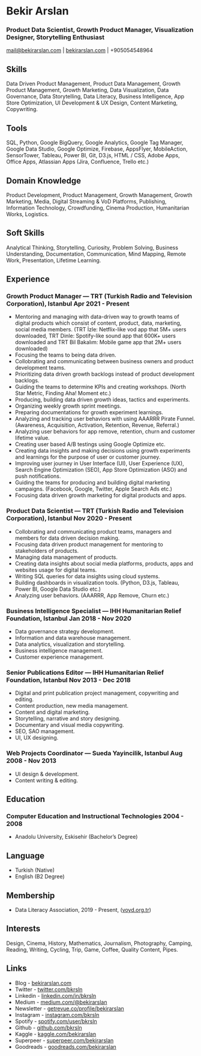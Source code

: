 # Bekir Arslan

### Product Data Scientist, Growth Product Manager, Visualization Designer, Storytelling Enthusiast

<mail@bekirarslan.com> | [bekirarslan.com](bekirarslan.com ) | +905054548964

## Skills
Data Driven Product Management, Product Data Management, Growth Product Management, Growth Marketing, Data Visualization, Data Governance, Data Storytelling, Data Literacy, Business Intelligence, App Store Optimization, UI Development & UX Design, Content Marketing, Copywriting.

## Tools
SQL, Python, Google BigQuery, Google Analytics, Google Tag Manager, Google Data Studio, Google Optimize, Firebase, AppsFlyer, MobileAction, SensorTower, Tableau, Power BI, Git, D3.js, HTML / CSS, Adobe Apps, Office Apps, Atlassian Apps (Jira, Confluence, Trello etc.)

## Domain Knowledge
Product Development, Product Management, Growth Management, Growth Marketing, Media, Digital Streaming & VoD Platforms, Publishing, Information Technology, Crowdfunding, Cinema Production, Humanitarian Works, Logistics.

## Soft Skills
Analytical Thinking, Storytelling, Curiosity, Problem Solving, Business Understanding, Documentation, Communication, Mind Mapping, Remote Work, Presentation, Lifetime Learning.

## Experience

### <span>Growth Product Manager — TRT (Turkish Radio and Television Corporation), Istanbul</span> <span>Apr 2021 - Present</span>

- Mentoring and managing with data-driven way to growth teams of digital products which consist of content, product, data, marketing, social media members. (TRT İzle: Netflix-like vod app that 5M+ users downloaded, TRT Dinle: Spotify-like sound app that 600K+ users downloaded and TRT Bil Bakalım: Mobile game app that 2M+ users downloaded)
- Focusing the teams to being data driven.
- Collobrating and communicating between business owners and product development teams.
- Prioritizing data driven growth backlogs instead of product development backlogs.
- Guiding the teams to determine KPIs and creating workshops. (North Star Metric, Finding Aha! Moment etc.)
- Producing, building data driven growth ideas, tactics and experiments.
- Organizing weekly growth sprint meetings.
- Preparing documentations for growth experiment learnings.
- Analyzing and tracking user behaviors with using AAARRR Pirate Funnel. (Awareness, Acquisition, Activation, Retention, Revenue, Referral.)
- Analyzing user behaviors for app remove, retention, churn and customer lifetime value.
- Creating user based A/B testings using Google Optimize etc.
- Creating data insights and making decisions using growth experiments and learnings for the purpose of user or customer journey.
- Improving user journey in User Interface (UI), User Experience (UX), Search Engine Optimization (SEO), App Store Optimization (ASO) and push notifications.
- Guiding the teams for producing and building digital marketing campaigns. (Facebook, Google, Twitter, Apple Search Ads etc.)
- Focusing data driven growth marketing for digital products and apps.

### <span>Product Data Scientist — TRT (Turkish Radio and Television Corporation), Istanbul</span> <span>Nov 2020 - Present</span>

- Collobrating and communicating product teams, managers and members for data driven decision making.
- Focusing data driven product management for mentoring to stakeholders of products.
- Managing data management of products.
- Creating data insights about social media platforms, products, apps and websites usage for digital teams.
- Writing SQL queries for data insights using cloud systems.
- Building dashboards in visualization tools. (Python, D3.js, Tableau, Power BI, Google Data Studio etc.)
- Analyzing user behaviors. (AAARRR, App Remove, Churn etc.)

### <span>Business Intelligence Specialist — IHH Humanitarian Relief Foundation, Istanbul</span> <span>Jan 2018 - Nov 2020</span>

- Data governance strategy development.
- Information and data warehouse management.
- Data analytics, visualization and storytelling.
- Business intelligence management.
- Customer experience management.

### <span>Senior Publications Editor — IHH Humanitarian Relief Foundation, Istanbul</span> <span>Nov 2013 - Dec 2018</span>

- Digital and print publication project management, copywriting and editing.
- Content production, new media management.
- Content and digital marketing.
- Storytelling, narrative and story designing.
- Documentary and visual media copywriting.
- SEO, SAO management.
- UI, UX designing.

### <span>Web Projects Coordinator — Sueda Yayincilik, Istanbul</span> <span>Aug 2008 - Nov 2013</span>

- UI design & development.
- Content writing & editing.

## Education

### <span>Computer Education and Instructional Technologies</span> <span>2004 - 2008</span>

- Anadolu University, Eskisehir (Bachelor’s Degree)

## Language

- Turkish (Native) 
- English (B2 Degree)

## Membership

- Data Literacy Association, 2019 - Present, ([voyd.org.tr](voyd.org.tr))

## Interests

Design, Cinema, History, Mathematics, Journalism, Photography, Camping, Reading, Writing, Cycling, Trip, Game, Coffee, Quality Content, Pipes.

## Links

- Blog - [bekirarslan.com](bekirarslan.com )
- Twitter - [twitter.com/bkrsln](twitter.com/bkrsln ) 
- Linkedin - [linkedin.com/in/bkrsln](linkedin.com/in/bkrsln ) 
- Medium - [medium.com/@bekirarslan](medium.com/@bekirarslan )
- Newsletter - [getrevue.co/profile/bekirarslan](getrevue.co/profile/bekirarslan )
- Instagram - [instagram.com/bkrsln](instagram.com/bkrsln )
- Spotify - [spotify.com/user/bkrsln](spotify.com/user/bkrsln )  
- Github - [github.com/bkrsln](github.com/bkrsln )
- Kaggle - [kaggle.com/bekirarslan](kaggle.com/bekirarslan )
- Superpeer - [superpeer.com/bekirarslan](superpeer.com/bekirarslan )
- Goodreads - [goodreads.com/bekirarslan](goodreads.com/bekirarslan )